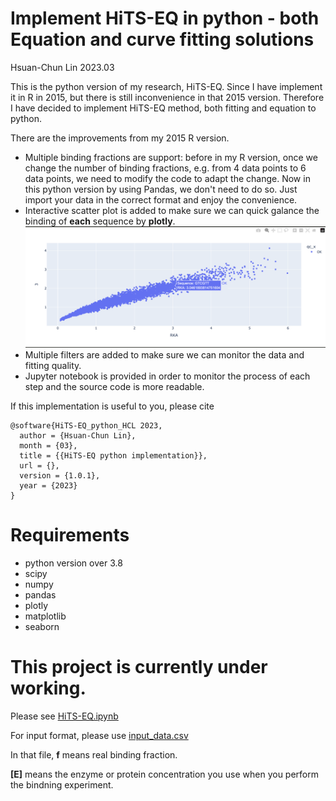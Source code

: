 # Implement HiTS-EQ in python - both Equation and curve fitting solutions
Hsuan-Chun Lin 2023.03

This is the python version of my research, HiTS-EQ. Since I have implement it in R in 2015, but there is still inconvenience in that 2015 version. Therefore I have decided to implement HiTS-EQ method, both fitting and equation to python.

There are the improvements from my 2015 R version.

- Multiple binding fractions are support: before in my R version, once we change the number of binding fractions, e.g. from 4 data points to 6 data points, we need to modify the code to adapt the change. Now in this python version by using Pandas, we don't need to do so. Just import your data in the correct format and enjoy the convenience.
- Interactive scatter plot is added to make sure we can quick galance the binding of **each** sequence by **plotly**.
![interactive plot](./img/interaction.png)
- Multiple filters are added to make sure we can monitor the data and fitting quality.
- Jupyter notebook is provided in order to monitor the process of each step and the source code is more readable.

If this implementation is useful to you, please cite

```
@software{HiTS-EQ_python_HCL 2023,
  author = {Hsuan-Chun Lin},
  month = {03},
  title = {{HiTS-EQ python implementation}},
  url = {},
  version = {1.0.1},
  year = {2023}
}
```
# Requirements

- python version over 3.8
- scipy
- numpy
- pandas
- plotly
- matplotlib
- seaborn


# This project is currently under working.
Please see [HiTS-EQ.ipynb](https://github.com/hsuanchunlin/HiTS-EQ_Python_version/blob/master/HiTS-EQ.ipynb)

For input format, please use
[input_data.csv](https://github.com/hsuanchunlin/HiTS-EQ_Python_version/blob/master/input_data.csv)

In that file, **f** means real binding fraction.

**[E]** means the enzyme or protein concentration you use when you perform the bindning experiment.
